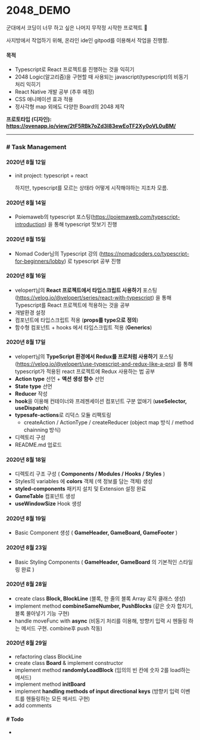 # 2048_DEMO

군대에서 코딩이 너무 하고 싶은 나머지 무작정 시작한 프로젝트 👏  

사지방에서 작업하기 위해, 온라인 ide인 gitpod를 이용해서 작업을 진행함.



#### 목적

* Typescript로 React 프로젝트를 진행하는 것을 익히기
* 2048 Logic(알고리즘)을 구현할 때 사용되는 javascript(typescript)의 비동기 처리 익히기  
* React Native 개발 공부 (추후 예정)
* CSS 애니메이션 효과 적용
* 정사각형 map 외에도 다양한 Board의 2048 제작



**프로토타입 (디자인): https://ovenapp.io/view/2tF5RBk7oZd3l83ewEoTF2Xy0oVL0uBM/**





---



### # Task Management

#### 2020년 8월 12일

* init project: typescript + react

  하지만, typescript를 모르는 상태라 어떻게 시작해야하는 지조차 모름.



#### 2020년 8월 14일

* Poiemaweb의 typescript 포스팅(https://poiemaweb.com/typescript-introduction) 을 통해 typescript 맛보기 진행



#### 2020년 8월 15일

* Nomad Coder님의 Typescript 강의 (https://nomadcoders.co/typescript-for-beginners/lobby) 로 typescript 공부 진행



#### 2020년 8월 16일

* velopert님의 **React 프로젝트에서 타입스크립트 사용하기** 포스팅(https://velog.io/@velopert/series/react-with-typescript) 을 통해 Typescript를 React 프로젝트에 적용하는 것을 공부
* 개발환경 설정
* 컴포넌트에 타입스크립트 적용 (**props를 type으로 정의**)
* 함수형 컴포넌트 + hooks 에서 타입스크립트 적용 (**Generics**)



#### 2020년 8월 17일

* velopert님의 **TypeScript 환경에서 Redux를 프로처럼 사용하기** 포스팅 (https://velog.io/@velopert/use-typescript-and-redux-like-a-pro) 를 통해 typescript가 적용된 react 프로젝트에 Redux 사용하는 법 공부
* **Action type** 선언 + **액션 생성 함수** 선언
* **State type** 선언
* **Reducer** 작성
* **hook**을 이용해 컨테이너와 프레젠세이션 컴포넌트 구분 없애기 (**useSelector, useDispatch**)
* **typesafe-actions**로 리덕스 모듈 리팩토링
  * createAction / ActionType / createReducer (object map 방식 / method chainning 방식)
* 디렉토리 구성
* README.md 업로드



#### 2020년 8월 18일

* 디렉토리 구조 구성 ( **Components / Modules / Hooks / Styles** )  
* Styles의 variables 에 **colors** 객체 (색 정보를 담는 객체) 생성  
* **styled-components** 패키지 설치 및 Extension 설정 완료  
* **GameTable** 컴포넌트 생성 
* **useWindowSize** Hook 생성  



#### 2020년 8월 19일

* Basic Component 생성 ( **GameHeader, GameBoard, GameFooter** )  



#### 2020년 8월 23일

* Basic Styling Components ( **GameHeader, GameBoard** 의 기본적인 스타일링 완료 )  



#### 2020년 8월 28일

* create class **Block, BlockLine** (블록, 한 줄의 블록 Array 로직 클래스 생성)
* implement method **combineSameNumber, PushBlocks** (같은 숫자 합치기, 블록 몰아넣기 기능 구현)
* handle moveFunc with **async** (비동기 처리를 이용해, 방향키 입력 시 헨들링 하는 메서드 구현. combine후 push 작동)



#### 2020년 8월 29일

* refactoring class BlockLine
* create class **Board** & implement constructor
* implement method **randomlyLoadBlock** (임의의 빈 칸에 숫자 2를 load하는 메서드)
* implement method **initBoard**
* implement **handling methods of input directional keys** (방향키 입력 이벤트를 헨들링하는 모든 메서드 구현)
* add comments



#### # Todo

* 
